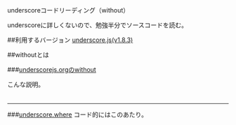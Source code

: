 underscoreコードリーディング（without）

underscoreに詳しくないので、勉強半分でソースコードを読む。



##利用するバージョン
[underscore.js(v1.8.3)](https://github.com/jashkenas/underscore/tree/1.8.3)


##withoutとは


###[underscorejs.orgのwithout](http://underscorejs.org/#without)

こんな説明。
>####

```javascript

```
------------- 



###[underscore.where](https://github.com/jashkenas/underscore/blob/1.8.3/underscore.js#L288)
コード的にはこのあたり。

```javascript

```


